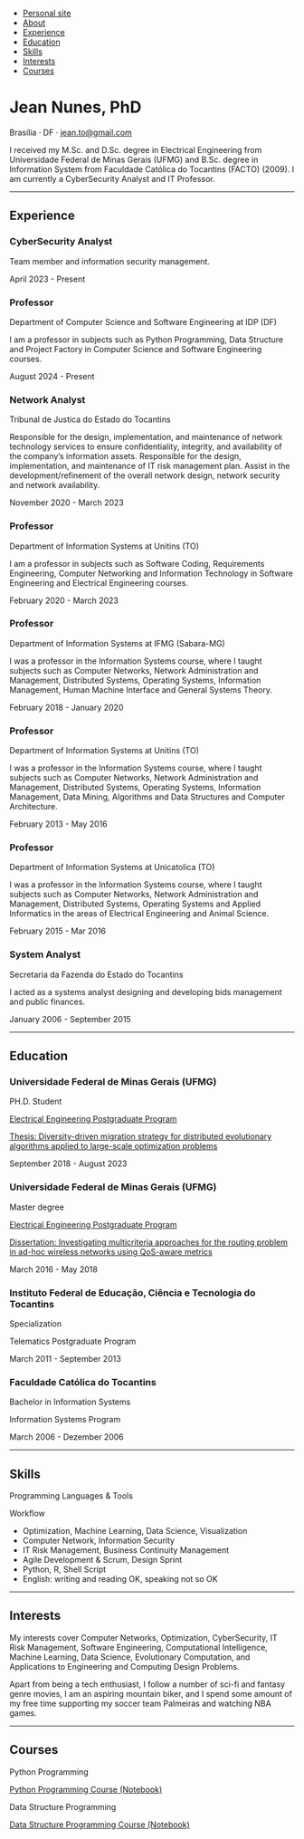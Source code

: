 *   <a href="https://jeanto.github.io/jeannunes/" target="_blank">Personal site</a>
*   [About](#about)
*   [Experience](#experience)
*   [Education](#education)
*   [Skills](#skills)
*   [Interests](#interests)
*   [Courses](#courses)

Jean Nunes, PhD
===============

Brasília · DF · [jean.to@gmail.com](mailto:jean.to@gmail.com)

I received my M.Sc. and D.Sc. degree in Electrical Engineering from Universidade Federal de Minas Gerais (UFMG) and B.Sc. degree in Information System from Faculdade Católica do Tocantins (FACTO) (2009). I am currently a CyberSecurity Analyst and IT Professor.

[](https://www.linkedin.com/in/jeannra)

* * *

Experience
----------

### CyberSecurity Analyst

Team member and information security management.

April 2023 - Present

### Professor

Department of Computer Science and Software Engineering at IDP (DF)

I am a professor in subjects such as Python Programming, Data Structure and Project Factory in Computer Science and Software Engineering courses.

August 2024 - Present

### Network Analyst

Tribunal de Justica do Estado do Tocantins

Responsible for the design, implementation, and maintenance of network technology services to ensure confidentiality, integrity, and availability of the company’s information assets. Responsible for the design, implementation, and maintenance of IT risk management plan. Assist in the development/refinement of the overall network design, network security and network availability.

November 2020 - March 2023

### Professor

Department of Information Systems at Unitins (TO)

I am a professor in subjects such as Software Coding, Requirements Engineering, Computer Networking and Information Technology in Software Engineering and Electrical Engineering courses.

February 2020 - March 2023

### Professor

Department of Information Systems at IFMG (Sabara-MG)

I was a professor in the Information Systems course, where I taught subjects such as Computer Networks, Network Administration and Management, Distributed Systems, Operating Systems, Information Management, Human Machine Interface and General Systems Theory.

February 2018 - January 2020

### Professor

Department of Information Systems at Unitins (TO)

I was a professor in the Information Systems course, where I taught subjects such as Computer Networks, Network Administration and Management, Distributed Systems, Operating Systems, Information Management, Data Mining, Algorithms and Data Structures and Computer Architecture.

February 2013 - May 2016

### Professor

Department of Information Systems at Unicatolica (TO)

I was a professor in the Information Systems course, where I taught subjects such as Computer Networks, Network Administration and Management, Distributed Systems, Operating Systems and Applied Informatics in the areas of Electrical Engineering and Animal Science.

February 2015 - Mar 2016

### System Analyst

Secretaria da Fazenda do Estado do Tocantins

I acted as a systems analyst designing and developing bids management and public finances.

January 2006 - September 2015

* * *

Education
---------

### Universidade Federal de Minas Gerais (UFMG)

PH.D. Student

[Electrical Engineering Postgraduate Program](https://www.ppgee.ufmg.br/)

[Thesis: Diversity-driven migration strategy for distributed evolutionary algorithms applied to large-scale optimization problems](https://repositorio.ufmg.br/handle/1843/59128)

September 2018 - August 2023

### Universidade Federal de Minas Gerais (UFMG)

Master degree

[Electrical Engineering Postgraduate Program](https://www.ppgee.ufmg.br/)

[Dissertation: Investigating multicriteria approaches for the routing problem in ad-hoc wireless networks using QoS-aware metrics](https://repositorio.ufmg.br/handle/1843/31680)

March 2016 - May 2018

### Instituto Federal de Educação, Ciência e Tecnologia do Tocantins

Specialization

Telematics Postgraduate Program

March 2011 - September 2013

### Faculdade Católica do Tocantins

Bachelor in Information Systems

Information Systems Program

March 2006 - Dezember 2006

* * *

Skills
------

Programming Languages & Tools

Workflow

*   Optimization, Machine Learning, Data Science, Visualization
*   Computer Network, Information Security
*   IT Risk Management, Business Continuity Management
*   Agile Development & Scrum, Design Sprint
*   Python, R, Shell Script
*   English: writing and reading OK, speaking not so OK

* * *

Interests
---------

My interests cover Computer Networks, Optimization, CyberSecurity, IT Risk Management, Software Engineering, Computational Intelligence, Machine Learning, Data Science, Evolutionary Computation, and Applications to Engineering and Computing Design Problems.

Apart from being a tech enthusiast, I follow a number of sci-fi and fantasy genre movies, I am an aspiring mountain biker, and I spend some amount of my free time supporting my soccer team Palmeiras and watching NBA games.

* * *

Courses
-------

Python Programming

[Python Programming Course (Notebook)](https://github.com/jeanto/python_programming_course_notebook.git)

Data Structure Programming

[Data Structure Programming Course (Notebook)](https://github.com/jeanto/data_structure_course_notebook.git)
